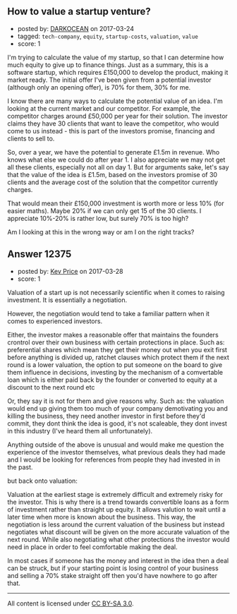 ## How to value a startup venture?

- posted by: [DARKOCEAN](https://stackexchange.com/users/8236899/darkocean) on 2017-03-24
- tagged: `tech-company`, `equity`, `startup-costs`, `valuation`, `value`
- score: 1

I'm trying to calculate the value of my startup, so that I can determine how much equity to give up to finance things. Just as a summary, this is a software startup, which requires £150,000 to develop the product, making it market ready. The initial offer I've been given from a potential investor (although only an opening offer), is 70% for them, 30% for me.

I know there are many ways to calculate the potential value of an idea. I'm looking at the current market and our competitor. For example, the competitor charges around £50,000 per year for their solution. The investor claims they have 30 clients that want to leave the competitor, who would come to us instead - this is part of the investors promise, financing and clients to sell to. 

So, over a year, we have the potential to generate £1.5m in revenue. Who knows what else we could do after year 1. I also appreciate we may not get all these clients, especially not all on day 1. But for arguments sake, let's say that the value of the idea is £1.5m, based on the investors promise of 30 clients and the average cost of the solution that the competitor currently charges.

That would mean their £150,000 investment is worth more or less 10% (for easier maths). Maybe 20% if we can only get 15 of the 30 clients. I appreciate 10%-20% is rather low, but surely 70% is too high?

Am I looking at this in the wrong way or am I on the right tracks?


## Answer 12375

- posted by: [Kev Price](https://stackexchange.com/users/1109274/kev-price) on 2017-03-28
- score: 1

Valuation of a start up is not necessarily scientific when it comes to raising investment. It is essentially a negotiation.

However, the negotiation would tend to take a familiar pattern when it comes to experienced investors.

Either, the investor makes a reasonable offer that maintains the founders crontrol over their own business with certain protections in place. Such as: preferential shares which mean they get their money out when you exit first before anything is divided up, ratchet clauses which protect them if the next round is a lower valuation, the option to put someone on the board to give them influence in decisions, investing by the mechanism of a comvertable loan which is either paid back by the founder or converted to equity at a discount to the next round etc

Or, they say it is not for them and give reasons why. Such as: the valuation would end up giving them too much of your company demotivating you and killing the business, they need another investor in first before they'd commit, they dont think the idea is good, it's not scaleable, they dont invest in this industry (I've heard them all unfortunately).

Anything outside of the above is unusual and would make me question the experience of the investor themselves, what previous deals they had made and I would be looking for references from people they had invested in in the past.

but back onto valuation:

Valuation at the earliest stage is extremely difficult and extremely risky for the investor. This is why there is a trend towards convertible loans as a form of investment rather than straight up equity. It allows valution to wait until a later time when more is known about the business.
This way, the negotiation is less around the current valuation of the business but instead negotiates what discount will be given on the more accurate valuation of the next round. While also negotiating what other protections the investor would need in place in order to feel comfortable making the deal.

In most cases if someone has the money and interest in the idea then a deal can be struck, but if your starting point is losing control of your business and selling a 70% stake straight off then you'd have nowhere to go after that.



---

All content is licensed under [CC BY-SA 3.0](https://creativecommons.org/licenses/by-sa/3.0/).
